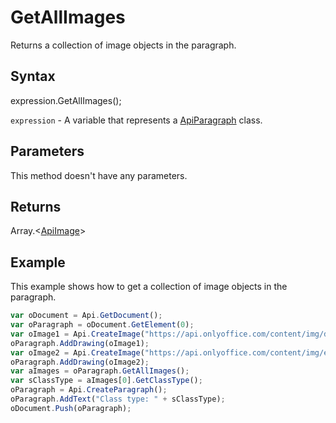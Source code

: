 # GetAllImages

Returns a collection of image objects in the paragraph.

## Syntax

expression.GetAllImages();

`expression` - A variable that represents a [ApiParagraph](../ApiParagraph.md) class.

## Parameters

This method doesn't have any parameters.

## Returns

Array.\<[ApiImage](../../ApiImage/ApiImage.md)>

## Example

This example shows how to get a collection of image objects in the paragraph.

```javascript
var oDocument = Api.GetDocument();
var oParagraph = oDocument.GetElement(0);
var oImage1 = Api.CreateImage("https://api.onlyoffice.com/content/img/docbuilder/examples/coordinate_aspects.png", 60 * 36000, 35 * 36000);
oParagraph.AddDrawing(oImage1);
var oImage2 = Api.CreateImage("https://api.onlyoffice.com/content/img/editor/sharing_settings.png", 60 * 36000, 35 * 36000);
oParagraph.AddDrawing(oImage2);
var aImages = oParagraph.GetAllImages();
var sClassType = aImages[0].GetClassType();
oParagraph = Api.CreateParagraph();
oParagraph.AddText("Class type: " + sClassType);
oDocument.Push(oParagraph); 
```
